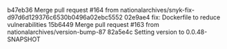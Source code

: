 b47eb36 Merge pull request #164 from nationalarchives/snyk-fix-d97d6d129376c6530b0496a02ebc5552
02e9ae4 fix: Dockerfile to reduce vulnerabilities
15b6449 Merge pull request #163 from nationalarchives/version-bump-87
82a5e4c Setting version to 0.0.48-SNAPSHOT
